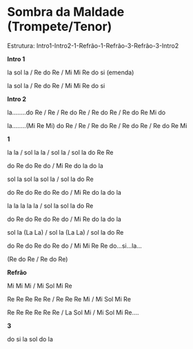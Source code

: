 # **Sombra da Maldade (Trompete/Tenor)**

Estrutura: Intro1-Intro2-1-Refrão-1-Refrão-3-Refrão-3-Intro2

**Intro 1**

la sol la / Re do Re / Mi Mi Re do si (emenda)

la sol la / Re do Re / Mi Mi Re do si

**Intro 2**

la........do Re / Re / Re do Re / Re do Re / Re do Re Mi do

la........(Mi Re Mi) do Re / Re / Re do Re / Re do Re / Re do Re Mi

**1**

la la / sol la la / sol la / sol la do Re Re

do Re do Re do / Mi Re do la do la

sol la sol la sol la / sol la do Re

do Re do Re do Re do / Mi Re do la do la

la la la la la / sol la sol la do Re

do Re do Re do Re do / Mi Re do la do la

sol la (La La) / sol la (La La) / sol la do Re

do Re do Re do Re do / Mi Mi Re Re do...si...la...

(Re do Re / Re do Re)

**Refrão**

Mi Mi Mi / Mi Sol Mi Re

Re Re Re Re Re / Re Re Re Mi / Mi Sol Mi Re

Re Re Re Re Re Re / La Sol Mi / Mi Sol Mi Re....

**3**

do si la sol do la